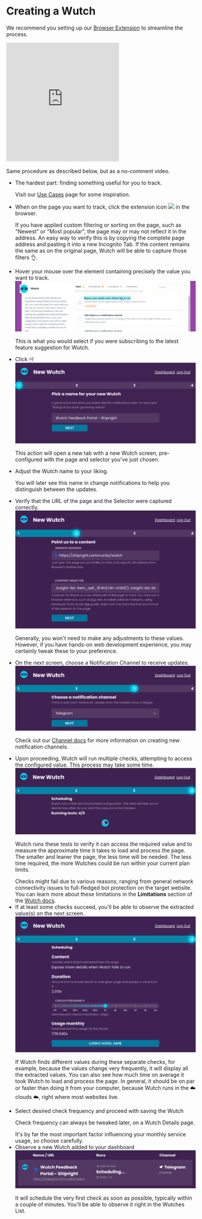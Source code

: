 # Creating a Wutch

We recommend you setting up our [Browser Extension](https://wutch.net/docs/chrome-extension) to streamline the process.

<div className="pane-info text-center">
  <iframe height="315" src="https://www.youtube.com/embed/RX702Qfhm4s" frameborder="0" allow="accelerometer; autoplay; encrypted-media; gyroscope; picture-in-picture" allowfullscreen></iframe>
  <p className="description">Same procedure as described below, but as a no-comment video.</p>
</div>

- The hardest part: finding something useful for you to track.
  <p className="description">Visit our <a href="https://wutch.net/use-cases">Use Cases</a> page for some inspiration.</p>
- When on the page you want to track, click the extension icon <img src="https://wutch.net/logo.png" width="16" className="inline" /> in the browser.
  <p className="description">If you have applied custom filtering or sorting on the page, such as "Newest" or "Most popular", the page may or may not reflect it in the address. An easy way to verify this is by copying the complete page address and pasting it into a new Incognito Tab. If the content remains the same as on the original page, Wutch will be able to capture those filters 👌.</p>
- Hover your mouse over the element containing precisely the value you want to track.
  <img src="/images/docs/extension-hover.png" />
  <p className="description text-center">This is what you would select if you were subscribing to the latest feature suggestion for Wutch.</p>
- Click 🖱!
  <img src="/images/docs/new-wutch.png" />
  <p className="description text-center">This action will open a new tab with a new Wutch screen, pre-configured with the page and selector you've just chosen.</p>
- Adjust the Wutch name to your liking.
  <p className="description">You will later see this name in change notifications to help you distinguish between the updates.</p>
- Verify that the URL of the page and the Selector were captured correctly.
  <img src="/images/docs/wutch-config.png" />
  <p className="description text-center">Generally, you won't need to make any adjustments to these values. However, if you have hands-on web development experience, you may certainly tweak these to your preference.</p>
- On the next screen, choose a Notification Channel to receive updates.
  <img src="/images/docs/wutch-channel.png" />
  <p className="description text-center">Check out our <a href="https://wutch.net/docs/basic-features/channels">Channel docs</a> for more information on creating new notification channels.</p>
- Upon proceeding, Wutch will run multiple checks, attempting to access the configured value. This process may take some time.
  <img src="/images/docs/wutch-checks.png" />
  <p className="description">Wutch runs these tests to verify it can access the required value and to measure the approximate time it takes to load and process the page. The smaller and leaner the page, the less time will be needed. The less time required, the more Wutches could be run within your current plan limits.</p>
  <div className="pane-info">
    Checks might fail due to various reasons, ranging from general network connectivity issues to full-fledged bot protection on the target website. You can learn more about these limitations in the <b>Limitations</b> section of the <a href="http://localhost:3000/docs/basic-features/wutches">Wutch docs</a>.
  </div>
- If at least some checks succeed, you'll be able to observe the extracted value(s) on the next screen.
  <img src="/images/docs/wutch-scheduling.png" />
  <p className="description">If Wutch finds different values during these separate checks, for example, because the values change very frequently, it will display all the extracted values. You can also see how much time on average it took Wutch to load and process the page. In general, it should be on par or faster than doing it from your computer, because Wutch runs in the ☁️ clouds ☁️, right where most websites live.</p>
- Select desired check frequency and proceed with saving the Wutch
  <p className="description">Check frequency can always be tweaked later, on a Wutch Details page.</p>
  <div className="pane-info">It's by far the most important factor influencing your monthly service usage, so choose carefully.</div>
- Observe a new Wutch added to your dashboard
  <img src="/images/docs/wutch-added.png" />
  <p className="description">It will schedule the very first check as soon as possible, typically within a couple of minutes. You'll be able to observe it right in the Wutches List.</p>
